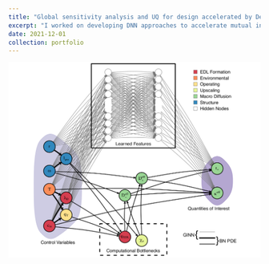 ```yaml
---
title: "Global sensitivity analysis and UQ for design accelerated by Deep Neural Networks (DNNs)"
excerpt: "I worked on developing DNN approaches to accelerate mutual information-based sensitivity studies and uncertainty quantification for design of multiscale systems.<br/><img src='/images/NN.png'>"
date: 2021-12-01
collection: portfolio
---
```


<img src='/images/GINN.png'>  